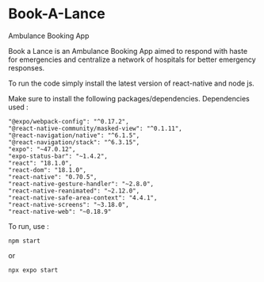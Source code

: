 # Book-A-Lance
Ambulance Booking App

Book a Lance is an Ambulance Booking App aimed to respond with haste for emergencies and centralize a network of hospitals for better emergency responses. 


To run the code simply install the latest version of react-native and node js.

Make sure to install the following packages/dependencies.
Dependencies used :

    "@expo/webpack-config": "^0.17.2",
    "@react-native-community/masked-view": "^0.1.11",
    "@react-navigation/native": "^6.1.5",
    "@react-navigation/stack": "^6.3.15",
    "expo": "~47.0.12",
    "expo-status-bar": "~1.4.2",
    "react": "18.1.0",
    "react-dom": "18.1.0",
    "react-native": "0.70.5",
    "react-native-gesture-handler": "~2.8.0",
    "react-native-reanimated": "~2.12.0",
    "react-native-safe-area-context": "4.4.1",
    "react-native-screens": "~3.18.0",
    "react-native-web": "~0.18.9"
   
To run, use :
    
 ```npm start```  
    
  or
    
 ```npx expo start```
    
    
  
